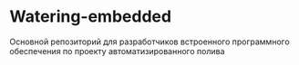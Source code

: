 # Watering-embedded
Основной репозиторий для разработчиков встроенного программного обеспечения по проекту автоматизированного полива

